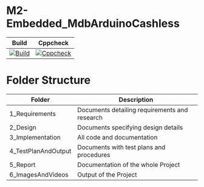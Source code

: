 
# M2-Embedded_MdbArduinoCashless

| Build | Cppcheck | 
| ----- | ----- |
|[![Build](https://github.com/Yukesh3100/M2-Embedded_MdbArduinoCashless/actions/workflows/build.yml/badge.svg)](https://github.com/Yukesh3100/M2-Embedded_MdbArduinoCashless/actions/workflows/build.yml)|[![Cppcheck](https://github.com/Yukesh3100/M2-Embedded_MdbArduinoCashless/actions/workflows/cpp.yml/badge.svg)](https://github.com/Yukesh3100/M2-Embedded_MdbArduinoCashless/actions/workflows/cpp.yml)|

# Folder Structure
| Folder | Description |
| ----- | ----- |
| 1_Requirements | Documents detailing requirements and  research |
| 2_Design | Documents specifying design details |
| 3_Implementation | All code and documentation |
| 4_TestPlanAndOutput | Documents with test plans and procedures |
| 5_Report | Documentation of the whole Project |
| 6_ImagesAndVideos | Output of the Project |
